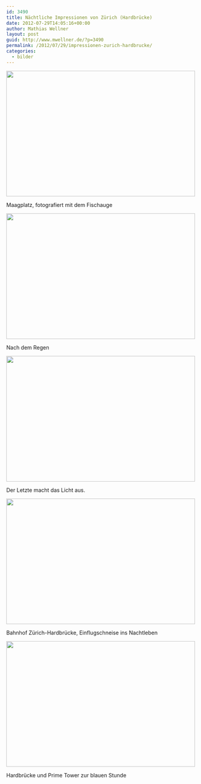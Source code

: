 ```yaml
---
id: 3490
title: Nächtliche Impressionen von Zürich (Hardbrücke)
date: 2012-07-29T14:05:16+00:00
author: Mathias Wellner
layout: post
guid: http://www.mwellner.de/?p=3490
permalink: /2012/07/29/impressionen-zurich-hardbrucke/
categories:
  - bilder
---
```

<div style="width: 510px" class="wp-caption aligncenter">
  <img src="https://lh5.googleusercontent.com/--GM-kfqMiME/UBUje_JkuTI/AAAAAAAAAcY/6L1uTLVKZOw/s800/MW_20120728_2893.jpg" width="500" height="333" />
  
  <p class="wp-caption-text">
    Maagplatz, fotografiert mit dem Fischauge<br />
  </p>
</div>

<div style="width: 510px" class="wp-caption aligncenter">
  <img src="https://lh5.googleusercontent.com/-2fM3nTjvWb8/UBUje-tYjHI/AAAAAAAAAcU/sZR7NJ61ZpY/s800/MW_20120728_2895.jpg" width="500" height="333" />
  
  <p class="wp-caption-text">
    Nach dem Regen<br />
  </p>
</div>

<div style="width: 510px" class="wp-caption aligncenter">
  <img src="https://lh3.googleusercontent.com/-pprRkJrx2ic/UBUje-GqaBI/AAAAAAAAAcc/_O0XNkPyQaQ/s800/MW_20120728_2896.jpg" width="500" height="333" />
  
  <p class="wp-caption-text">
    Der Letzte macht das Licht aus.<br />
  </p>
</div>

<div style="width: 510px" class="wp-caption aligncenter">
  <img src="https://lh3.googleusercontent.com/-Z_7UyvlIktk/UBUjfSr4XlI/AAAAAAAAAck/gB0xDurr4oc/s800/MW_20120728_2898.jpg" width="500" height="333" />
  
  <p class="wp-caption-text">
    Bahnhof Zürich-Hardbrücke, Einflugschneise ins Nachtleben<br />
  </p>
</div>

<div style="width: 510px" class="wp-caption aligncenter">
  <img src="https://lh3.googleusercontent.com/-BxawK3hSToM/UBUjftnjJkI/AAAAAAAAAcw/iknDvLJ2fsw/s800/MW_20120728_2899.jpg" width="500" height="333" />
  
  <p class="wp-caption-text">
    Hardbrücke und Prime Tower zur blauen Stunde<br />
  </p>
</div>